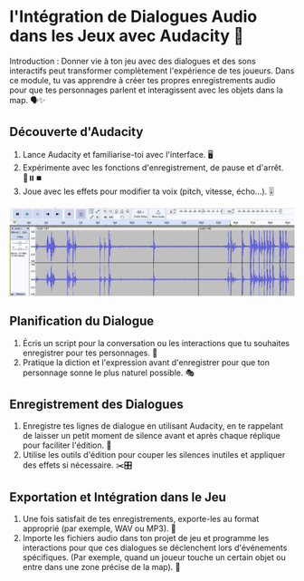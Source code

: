 # l'Intégration de Dialogues Audio dans les Jeux avec Audacity 🎤
Introduction :
Donner vie à ton jeu avec des dialogues et des sons interactifs peut transformer complètement l'expérience de tes joueurs. Dans ce module, tu vas apprendre à créer tes propres enregistrements audio pour que tes personnages parlent et interagissent avec les objets dans la map. 🗣️✨

## Découverte d'Audacity
1. Lance Audacity et familiarise-toi avec l'interface. 🖥️
2. Expérimente avec les fonctions d'enregistrement, de pause et d'arrêt. 🔴⏸️⏹️
3. Joue avec les effets pour modifier ta voix (pitch, vitesse, écho...). 🎚️

![Audio](Images/Audio.png)

## Planification du Dialogue
1. Écris un script pour la conversation ou les interactions que tu souhaites enregistrer pour tes personnages. 📝
2. Pratique la diction et l'expression avant d'enregistrer pour que ton personnage sonne le plus naturel possible. 🎭

## Enregistrement des Dialogues
1. Enregistre tes lignes de dialogue en utilisant Audacity, en te rappelant de laisser un petit moment de silence avant et après chaque réplique pour faciliter l'édition. 🎤
2. Utilise les outils d'édition pour couper les silences inutiles et appliquer des effets si nécessaire. ✂️🎛️

## Exportation et Intégration dans le Jeu
1. Une fois satisfait de tes enregistrements, exporte-les au format approprié (par exemple, WAV ou MP3). 🔄
2. Importe les fichiers audio dans ton projet de jeu et programme les interactions pour que ces dialogues se déclenchent lors d'événements spécifiques. (Par exemple, quand un joueur touche un certain objet ou entre dans une zone précise de la map). 🎲
